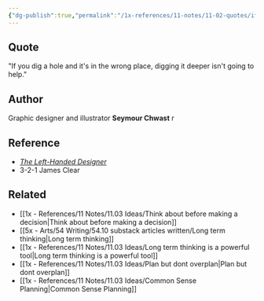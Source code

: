 ```yaml
---
{"dg-publish":true,"permalink":"/1x-references/11-notes/11-02-quotes/if-you-dig-a-hole-and-it-s-in-the-wrong-place-digging-it-deeper-isn-t-going-to-help-seymour-chwast/","title":"If you dig a hole and it's in the wrong place, digging it deeper isn't going to help - Seymour Chwast","created":"2024-10-31T08:34:32.164+03:00","updated":"2024-10-31T09:43:40.088+03:00"}
---
```



## Quote
"If you dig a hole and it's in the wrong place, digging it deeper isn't going to help."


## Author
Graphic designer and illustrator **Seymour Chwast** r

## Reference
- [_The Left-Handed Designer_](https://click.convertkit-mail4.com/mvu9l5m88nb5hgxedr9sl9urqv52qqf3/dpheh0h0lox0ogim/aHR0cHM6Ly9hbXpuLnRvLzNVb3BNelg=)
- 3-2-1 James Clear

## Related
- [[1x - References/11 Notes/11.03 Ideas/Think about before making a decision\|Think about before making a decision]]
- [[5x - Arts/54 Writing/54.10 substack articles written/Long term thinking\|Long term thinking]]
- [[1x - References/11 Notes/11.03 Ideas/Long term thinking is a powerful tool\|Long term thinking is a powerful tool]]
- [[1x - References/11 Notes/11.03 Ideas/Plan but dont overplan\|Plan but dont overplan]]
- [[1x - References/11 Notes/11.03 Ideas/Common Sense Planning\|Common Sense Planning]]